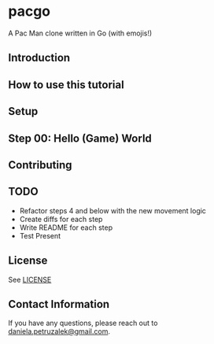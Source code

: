 # pacgo

A Pac Man clone written in Go (with emojis!)

## Introduction

## How to use this tutorial

## Setup

## Step 00: Hello (Game) World

## Contributing

## TODO

- Refactor steps 4 and below with the new movement logic
- Create diffs for each step
- Write README for each step
- Test Present

## License

See [LICENSE](LICENSE)

## Contact Information

If you have any questions, please reach out to [daniela.petruzalek@gmail.com](mailto:daniela.petruzalek@gmail.com).